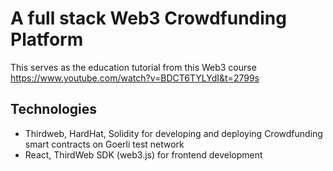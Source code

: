 # A full stack Web3 Crowdfunding Platform

This serves as the education tutorial from this Web3 course https://www.youtube.com/watch?v=BDCT6TYLYdI&t=2799s

## Technologies

- Thirdweb, HardHat, Solidity for developing and deploying Crowdfunding smart contracts on Goerli test network
- React, ThirdWeb SDK (web3.js) for frontend development
